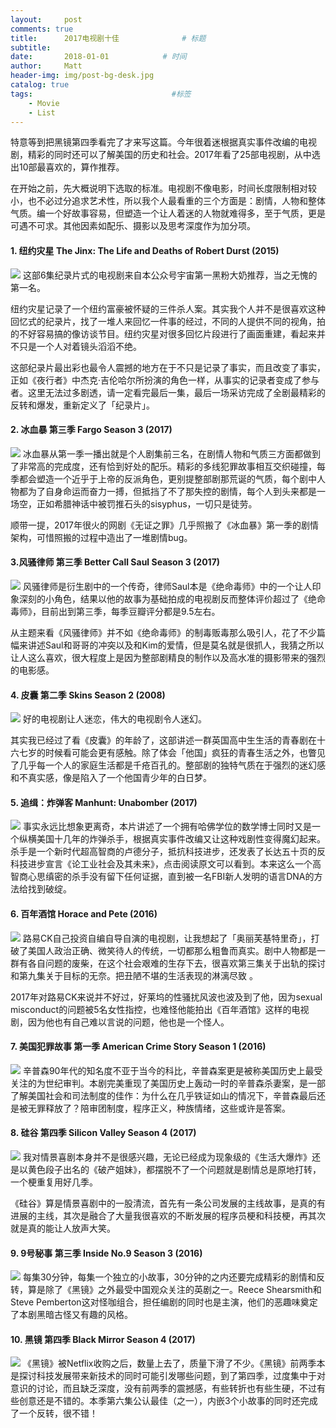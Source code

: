 ```yaml
---
layout:     post           
comments: true
title:      2017电视剧十佳              # 标题 
subtitle:   
date:       2018-01-01            # 时间
author:     Matt                   
header-img: img/post-bg-desk.jpg    
catalog: true                      
tags:                               #标签
    - Movie
    - List
---
```

特意等到把黑镜第四季看完了才来写这篇。今年很着迷根据真实事件改编的电视剧，精彩的同时还可以了解美国的历史和社会。2017年看了25部电视剧，从中选出10部最喜欢的，算作推荐。

在开始之前，先大概说明下选取的标准。电视剧不像电影，时间长度限制相对较小，也不必过分追求艺术性，所以我个人最看重的三个方面是：剧情，人物和整体气质。编一个好故事容易，但塑造一个让人着迷的人物就难得多，至于气质，更是可遇不可求。其他因素如配乐、摄影以及思考深度作为加分项。

#### 1. 纽约灾星 The Jinx: The Life and Deaths of Robert Durst (2015)
![](http://p4cxmty15.bkt.clouddn.com/p2226819920.jpg)
这部6集纪录片式的电视剧来自本公众号宇宙第一黑粉大奶推荐，当之无愧的第一名。

纽约灾星记录了一个纽约富豪被怀疑的三件杀人案。其实我个人并不是很喜欢这种回忆式的纪录片，找了一堆人来回忆一件事的经过，不同的人提供不同的视角，拍的不好容易搞的像访谈节目。纽约灾星对很多回忆片段进行了画面重建，看起来并不只是一个人对着镜头滔滔不绝。

这部纪录片最出彩也最令人震撼的地方在于不只是记录了事实，而且改变了事实，正如《夜行者》中杰克·吉伦哈尔所扮演的角色一样，从事实的记录者变成了参与者。这里无法过多剧透，请一定看完最后一集，最后一场采访完成了全剧最精彩的反转和爆发，重新定义了「纪录片」。

#### 2. 冰血暴 第三季 Fargo Season 3 (2017)
![](http://p4cxmty15.bkt.clouddn.com/p2453162544.jpg)
冰血暴从第一季一播出就是个人剧集前三名，在剧情人物和气质三方面都做到了非常高的完成度，还有恰到好处的配乐。精彩的多线犯罪故事相互交织碰撞，每季都会塑造一个近乎于上帝的反派角色，更别提整部剧那荒诞的气质，每个剧中人物都为了自身命运而奋力一搏，但抵挡了不了那失控的剧情，每个人到头来都是一场空，正如希腊神话中被罚推石头的sisyphus，一切只是徒劳。

顺带一提，2017年很火的网剧《无证之罪》几乎照搬了《冰血暴》第一季的剧情架构，可惜照搬的过程中造出了一堆剧情bug。

#### 3.风骚律师 第三季 Better Call Saul Season 3 (2017)
![](http://p4cxmty15.bkt.clouddn.com/p2442801582.jpg)
风骚律师是衍生剧中的一个传奇，律师Saul本是《绝命毒师》中的一个让人印象深刻的小角色，结果以他的故事为基础拍成的电视剧反而整体评价超过了《绝命毒师》，目前出到第三季，每季豆瓣评分都是9.5左右。

从主题来看《风骚律师》并不如《绝命毒师》的制毒贩毒那么吸引人，花了不少篇幅来讲述Saul和哥哥的冲突以及和Kim的爱情，但是莫名就是很抓人，我猜之所以让人这么喜欢，很大程度上是因为整部剧精良的制作以及高水准的摄影带来的强烈的电影感。

#### 4. 皮囊 第二季 Skins Season 2 (2008)
![](http://p4cxmty15.bkt.clouddn.com/p1640220630.jpg)
好的电视剧让人迷恋，伟大的电视剧令人迷幻。

其实我已经过了看《皮囊》的年龄了，这部讲述一群英国高中生生活的青春剧在十六七岁的时候看可能会更有感触。除了体会「他国」疯狂的青春生活之外，也瞥见了几乎每一个人的家庭生活都是千疮百孔的。整部剧的独特气质在于强烈的迷幻感和不真实感，像是陷入了一个他国青少年的白日梦。

#### 5. 追缉：炸弹客 Manhunt: Unabomber (2017)
![](http://p4cxmty15.bkt.clouddn.com/p2482407749.jpg)
事实永远比想象更离奇，本片讲述了一个拥有哈佛学位的数学博士同时又是一个纵横美国十几年的炸弹杀手，根据真实事件改编又让这种戏剧性变得魔幻起来。杀手是一个新时代超高智商的卢德分子，抵抗科技进步，还发表了长达五十页的反科技进步宣言《论工业社会及其未来》，点击阅读原文可以看到。本来这么一个高智商心思缜密的杀手没有留下任何证据，直到被一名FBI新人发明的语言DNA的方法给找到破绽。

#### 6. 百年酒馆 Horace and Pete (2016)
![](http://p4cxmty15.bkt.clouddn.com/p2354604482.jpg)
路易CK自己投资自编自导自演的电视剧，让我想起了「奥丽芙基特里奇」，打破了美国人政治正确、微笑待人的传统，一切都那么粗鲁而真实。剧中人物都是一群有各自问题的废柴，在这个社会艰难的生存下去，很喜欢第三集关于出轨的探讨和第九集关于目标的无奈。把丑陋不堪的生活表现的淋漓尽致 。

2017年对路易CK来说并不好过，好莱坞的性骚扰风波也波及到了他，因为sexual misconduct的问题被5名女性指控，也难怪他能拍出《百年酒馆》这样的电视剧，因为他也有自己难以言说的问题，他也是一个怪人。

#### 7. 美国犯罪故事 第一季 American Crime Story Season 1 (2016)
![](http://p4cxmty15.bkt.clouddn.com/p2324753314.jpg)
辛普森90年代的知名度不亚于当今的科比，辛普森案更是被称美国历史上最受关注的为世纪审判。本剧完美重现了美国历史上轰动一时的辛普森杀妻案，是一部了解美国社会和司法制度的佳作：为什么在几乎铁证如山的情况下，辛普森最后还是被无罪释放了？陪审团制度，程序正义，种族情绪，这些或许是答案。

#### 8. 硅谷 第四季 Silicon Valley Season 4 (2017)
![](http://p4cxmty15.bkt.clouddn.com/p2453170279.jpg)
我对情景喜剧本身并不是很感兴趣，无论已经成为现象级的《生活大爆炸》还是以黄色段子出名的《破产姐妹》，都摆脱不了一个问题就是剧情总是原地打转，一个梗重复用好几季。

《硅谷》算是情景喜剧中的一股清流，首先有一条公司发展的主线故事，是真的有进展的主线，其次是融合了大量我很喜欢的不断发展的程序员梗和科技梗，再其次就是真的能让人放声大笑。

#### 9. 9号秘事 第三季 Inside No.9 Season 3 (2016)
![](http://p4cxmty15.bkt.clouddn.com/p2430181112.jpg)
每集30分钟，每集一个独立的小故事，30分钟的之内还要完成精彩的剧情和反转，算是除了《黑镜》之外最受中国观众关注的英剧之一。Reece Shearsmith和Steve Pemberton这对怪咖组合，担任编剧的同时也是主演，他们的恶趣味奠定了本剧黑暗古怪又有趣的风格。

#### 10. 黑镜 第四季 Black Mirror Season 4 (2017)
![](http://p4cxmty15.bkt.clouddn.com/p2507730050.jpg)
《黑镜》被Netflix收购之后，数量上去了，质量下滑了不少。《黑镜》前两季本是探讨科技发展带来新技术的同时可能引发哪些问题，到了第四季，过度集中于对意识的讨论，而且缺乏深度，没有前两季的震撼感，有些转折也有些生硬，不过有些创意还是不错的。本季第六集公认最佳（之一），内嵌3个小故事的同时还完成了一个反转，很不错！



